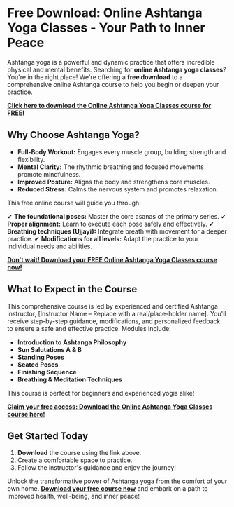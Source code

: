 # Free Download: Online Ashtanga Yoga Classes - Your Path to Inner Peace

Ashtanga yoga is a powerful and dynamic practice that offers incredible physical and mental benefits. Searching for **online Ashtanga yoga classes**? You're in the right place! We're offering a **free download** to a comprehensive online Ashtanga course to help you begin or deepen your practice.

[**Click here to download the Online Ashtanga Yoga Classes course for FREE!**](https://udemywork.com/online-ashtanga-yoga-classes)

## Why Choose Ashtanga Yoga?

*   **Full-Body Workout:** Engages every muscle group, building strength and flexibility.
*   **Mental Clarity:** The rhythmic breathing and focused movements promote mindfulness.
*   **Improved Posture:** Aligns the body and strengthens core muscles.
*   **Reduced Stress:** Calms the nervous system and promotes relaxation.

This free online course will guide you through:

✔ **The foundational poses:** Master the core asanas of the primary series.
✔ **Proper alignment:** Learn to execute each pose safely and effectively.
✔ **Breathing techniques (Ujjayi):** Integrate breath with movement for a deeper practice.
✔ **Modifications for all levels:** Adapt the practice to your individual needs and abilities.

[**Don't wait! Download your FREE Online Ashtanga Yoga Classes course now!**](https://udemywork.com/online-ashtanga-yoga-classes)

## What to Expect in the Course

This comprehensive course is led by experienced and certified Ashtanga instructor, [Instructor Name – Replace with a real/place-holder name]. You'll receive step-by-step guidance, modifications, and personalized feedback to ensure a safe and effective practice. Modules include:

*   **Introduction to Ashtanga Philosophy**
*   **Sun Salutations A & B**
*   **Standing Poses**
*   **Seated Poses**
*   **Finishing Sequence**
*   **Breathing & Meditation Techniques**

This course is perfect for beginners and experienced yogis alike!

[**Claim your free access: Download the Online Ashtanga Yoga Classes course here!**](https://udemywork.com/online-ashtanga-yoga-classes)

## Get Started Today

1.  **Download** the course using the link above.
2.  Create a comfortable space to practice.
3.  Follow the instructor's guidance and enjoy the journey!

Unlock the transformative power of Ashtanga yoga from the comfort of your own home. **[Download your free course now](https://udemywork.com/online-ashtanga-yoga-classes)** and embark on a path to improved health, well-being, and inner peace!
